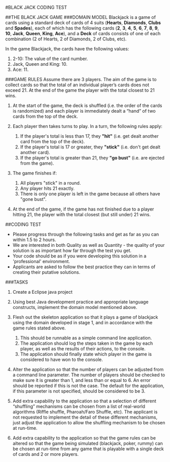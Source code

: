 #BLACK JACK CODING TEST
 


##THE BLACK JACK GAME
###DOMAIN MODEL
Blackjack is a game of cards using a standard deck of cards of 4 suits (**Hearts**, **Diamonds**, **Clubs** and **Spades**), each of which has the following cards (**2**, **3**, **4**, **5**, **6**, **7**, **8**, **9**, **10**, **Jack**, **Queen**, **King**, **Ace**), and a **Deck** of cards consists of one of each combination (2 of Hearts, 2 of Diamonds, 2 of Clubs, etc).

In the game Blackjack, the cards have the following values:

1. 2-10: The value of the card number.
2. Jack, Queen and King: 10.
3. Ace: 11. 

###GAME RULES
Assume there are 3 players. The aim of the game is to collect cards so that the total of an individual player’s cards does not exceed 21. At the end of the game the player with the total closest to 21 wins.

1.	At the start of the game, the deck is shuffled (i.e. the order of the cards is randomized) and each player is immediately dealt a “hand” of two cards from the top of the deck.

2.	Each player then takes turns to play. In a turn, the following rules apply:
	1.	If the player's total is less than 17, they **"hit"** (i.e. get dealt another card from the top of the deck).
	2.	If the player's total is 17 or greater, they **"stick"** (i.e. don't get dealt another card).
	3.	If the player's total is greater than 21, they **"go bust"** (i.e. are ejected from the game).

3.	The game finishes if:
	1.	All players "stick" in a round.
	2.	Any player hits 21 exactly.
	3.	There is only one player is left in the game because all others have "gone bust".

4.	At the end of the game, if the game has not finished due to a player hitting 21, the player with the total closest (but still under) 21 wins.

##CODING TEST

* Please progress through the following tasks and get as far as you can within 1.5 to 2 hours.
* We are interested in both Quality as well as Quantity - the quality of your solution is as important how far through the test you get.
* Your code should be as if you were developing this solution in a 'professional' environment. 
* Applicants are asked to follow the best practice they can in terms of creating their putative solutions.

###TASKS

1.	Create a Eclipse java project

2.	Using best Java development practice and appropriate language constructs, implement the domain model mentioned above. 

3.	Flesh out the skeleton application so that it plays a game of blackjack using the domain developed in stage 1, and 
	in accordance with the game rules stated above.
	1.	This should be runnable as a simple command line application.
	2.	The application should log the steps taken in the game by each player, as well as the results of their actions, to the console.
	3.	The application should finally state which player in the game is considered to have won to the console.

4.	Alter the application so that the number of players can be adjusted from a command line parameter. The number of players should be checked to make sure it is greater than 1, and less than or equal to 6. An error should be reported if this is not the case. The default for the application, if this parameter is not specified, should be considered to be 3.

5.	Add extra capability to the application so that a selection of different “shuffling” mechanisms can be chosen from a list of real-world algorithms (Riffle shuffle, Pharoah/Faro Shuffle, etc). The applicant is not requested to implement the detail of these different mechanisms, just adjust the application to allow the shuffling mechanism to be chosen at run-time.

6.	Add extra capability to the application so that the game rules can be altered so that the game being simulated (blackjack, poker, rummy) can be chosen at run-time from any game that is playable with a single deck of cards and 2 or more players.

